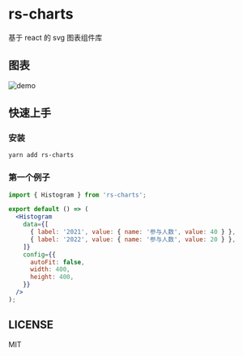 # rs-charts

基于 react 的 svg 图表组件库

## 图表

![demo](https://zeng-j.github.io/react-svg-charts/demo.png)

## 快速上手

### 安装

```bash
yarn add rs-charts
```

### 第一个例子

```jsx
import { Histogram } from 'rs-charts';

export default () => (
  <Histogram
    data={[
      { label: '2021', value: { name: '参与人数', value: 40 } },
      { label: '2022', value: { name: '参与人数', value: 20 } },
    ]}
    config={{
      autoFit: false,
      width: 400,
      height: 400,
    }}
  />
);
```

## LICENSE

MIT
